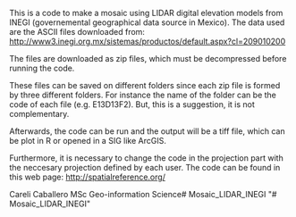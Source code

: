 This is a code to make a mosaic using LIDAR digital elevation models from
INEGI (governemental geographical data source in Mexico).
The data used are the ASCII files downloaded from:
http://www3.inegi.org.mx/sistemas/productos/default.aspx?cl=209010200

The files are downloaded as zip files, which must be decompressed before running the code. 

These files can be saved on different folders since each zip file
is formed by three different folders. For instance the name of the folder can be
the code of each file (e.g. E13D13F2). But, this is a suggestion, it is not
complementary.

Afterwards, the code can be run and the output will be a tiff file, which can be
plot in R or opened in a SIG like ArcGIS.

Furthermore, it is necessary to change the code in the projection part with the
neccesary projection defined by each user. The code can be found in this web page:
http://spatialreference.org/


Careli Caballero
MSc Geo-information Science# Mosaic_LIDAR_INEGI
"# Mosaic_LIDAR_INEGI" 
